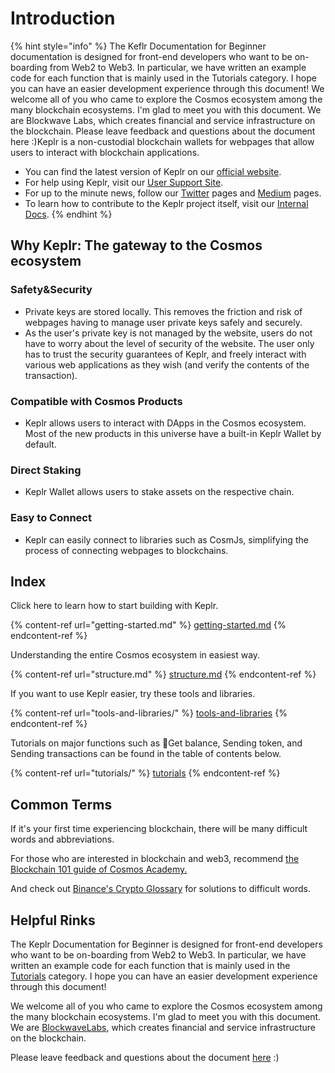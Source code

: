# Introduction

{% hint style="info" %}
The Keflr Documentation for Beginner documentation is designed for front-end developers who want to be on-boarding from Web2 to Web3. In particular, we have written an example code for each function that is mainly used in the Tutorials category. I hope you can have an easier development experience through this document! We welcome all of you who came to explore the Cosmos ecosystem among the many blockchain ecosystems. I'm glad to meet you with this document. We are Blockwave Labs, which creates financial and service infrastructure on the blockchain. Please leave feedback and questions about the document here :)Keplr is a non-custodial blockchain wallets for webpages that allow users to interact with blockchain applications.

* You can find the latest version of Keplr on our [official website](https://www.keplr.app/).
* For help using Keplr, visit our [User Support Site](https://help.keplr.app).
* For up to the minute news, follow our [Twitter](https://twitter.com/keplrwallet) pages and [Medium](https://medium.com/@chainapsis) pages.
* To learn how to contribute to the Keplr project itself, visit our [Internal Docs](https://github.com/chainapsis/keplr-wallet).
{% endhint %}

## Why Keplr: The gateway to the Cosmos ecosystem <a href="#why-keplr" id="why-keplr"></a>

### Safety\&Security

* Private keys are stored locally. This removes the friction and risk of webpages having to manage user private keys safely and securely.
* As the user's private key is not managed by the website, users do not have to worry about the level of security of the website. The user only has to trust the security guarantees of Keplr, and freely interact with various web applications as they wish (and verify the contents of the transaction).

### Compatible with Cosmos Products

* Keplr allows users to interact with DApps in the Cosmos ecosystem. Most of the new products in this universe have a built-in Keplr Wallet by default.

### Direct Staking

* Keplr Wallet allows users to stake assets on the respective chain.

### Easy to Connect

* Keplr can easily connect to libraries such as CosmJs, simplifying the process of connecting webpages to blockchains.

## Index

Click here to learn how to start building with Keplr.

{% content-ref url="getting-started.md" %}
[getting-started.md](getting-started.md)
{% endcontent-ref %}

Understanding the entire Cosmos ecosystem in easiest way.

{% content-ref url="structure.md" %}
[structure.md](structure.md)
{% endcontent-ref %}

If you want to use Keplr easier, try these tools and libraries.

{% content-ref url="tools-and-libraries/" %}
[tools-and-libraries](tools-and-libraries/)
{% endcontent-ref %}

Tutorials on major functions such as Get balance, Sending token, and Sending transactions can be found in the table of contents below.

{% content-ref url="tutorials/" %}
[tutorials](tutorials/)
{% endcontent-ref %}

## Common Terms

If it's your first time experiencing blockchain, there will be many difficult words and abbreviations.

For those who are interested in blockchain and web3, recommend [the Blockchain 101 guide of Cosmos Academy. ](https://interchainacademy.cosmos.network/academy/0.0-B9lab-Blockchains/1\_blockchain.html)

And check out [Binance's Crypto Glossary](https://academy.binance.com/en/glossary) for solutions to difficult words.

## Helpful Rinks

The Keplr Documentation for Beginner is designed for front-end developers who want to be on-boarding from Web2 to Web3. In particular, we have written an example code for each function that is mainly used in the [Tutorials](tutorials/) category. I hope you can have an easier development experience through this document!&#x20;

We welcome all of you who came to explore the Cosmos ecosystem among the many blockchain ecosystems. I'm glad to meet you with this document. We are [BlockwaveLabs](https://www.blockwavelabs.io/), which creates financial and service infrastructure on the blockchain.&#x20;

Please leave feedback and questions about the document [here](https://www.blockwavelabs.io/) :)
